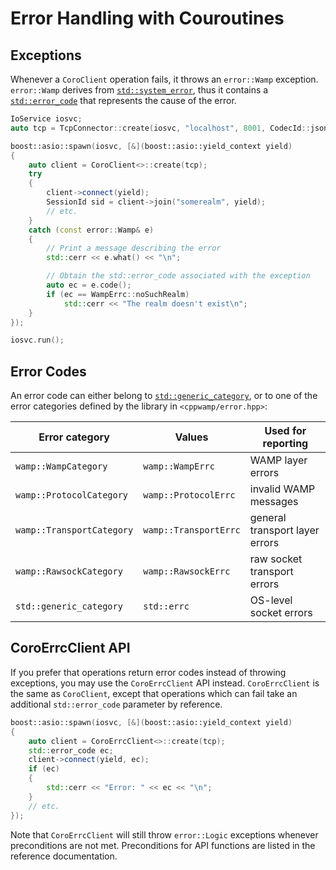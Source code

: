 <!-- ---------------------------------------------------------------------------
                Copyright Butterfly Energy Systems 2014-2015.
         Distributed under the Boost Software License, Version 1.0.
             (See accompanying file LICENSE_1_0.txt or copy at
                    http://www.boost.org/LICENSE_1_0.txt)
---------------------------------------------------------------------------- -->
Error Handling with Couroutines
===============================

Exceptions
----------

Whenever a `CoroClient` operation fails, it throws an `error::Wamp` exception. `error::Wamp` derives from [`std::system_error`][system_error], thus it contains a [`std::error_code`][error_code] that represents the cause of the error.

[system_error]: http://en.cppreference.com/w/cpp/error/system_error
[error_code]: http://en.cppreference.com/w/cpp/error/error_code

```c++
IoService iosvc;
auto tcp = TcpConnector::create(iosvc, "localhost", 8001, CodecId::json);

boost::asio::spawn(iosvc, [&](boost::asio::yield_context yield)
{
    auto client = CoroClient<>::create(tcp);
    try
    {
        client->connect(yield);
        SessionId sid = client->join("somerealm", yield);
        // etc.
    }
    catch (const error::Wamp& e)
    {
        // Print a message describing the error
        std::cerr << e.what() << "\n";

        // Obtain the std::error_code associated with the exception
        auto ec = e.code();
        if (ec == WampErrc::noSuchRealm)
            std::cerr << "The realm doesn't exist\n";
    }
});

iosvc.run();

```

Error Codes
-----------

An error code can either belong to [`std::generic_category`][generic_category], or to one of the error categories defined by the library in `<cppwamp/error.hpp>`:

Error category            | Values                | Used for reporting
------------------------- | ----------------------| ------------------
`wamp::WampCategory`      | `wamp::WampErrc`      | WAMP layer errors
`wamp::ProtocolCategory`  | `wamp::ProtocolErrc`  | invalid WAMP messages
`wamp::TransportCategory` | `wamp::TransportErrc` | general transport layer errors
`wamp::RawsockCategory`   | `wamp::RawsockErrc`   | raw socket transport errors
`std::generic_category`   | `std::errc`           | OS-level socket errors

[generic_category]: http://en.cppreference.com/w/cpp/error/generic_category

CoroErrcClient API
------------------

If you prefer that operations return error codes instead of throwing exceptions, you may use the `CoroErrcClient` API instead. `CoroErrcClient` is the same as `CoroClient`, except that operations which can fail take an additional
`std::error_code` parameter by reference.

```c++
boost::asio::spawn(iosvc, [&](boost::asio::yield_context yield)
{
    auto client = CoroErrcClient<>::create(tcp);
    std::error_code ec;
    client->connect(yield, ec);
    if (ec)
    {
        std::cerr << "Error: " << ec << "\n";
    }
    // etc.
});

```

Note that `CoroErrcClient` will still throw `error::Logic` exceptions whenever preconditions are not met. Preconditions for API functions are listed in the reference documentation.
